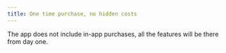 ```yaml
---
title: One time purchase, no hidden costs
---
```


The app does not include in-app purchases, all the features will
be there from day one.
